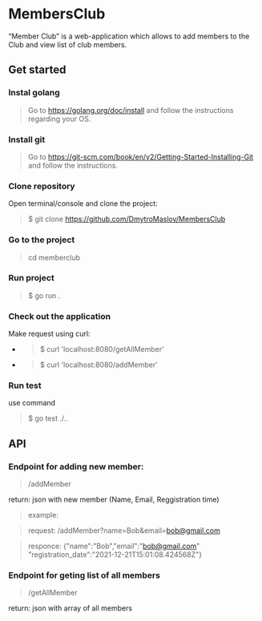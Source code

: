 # MembersClub
“Member Club” is a web-application which allows to add members to the Club and view list of club members.
## Get started
### Instal golang
>Go to https://golang.org/doc/install and follow the instructions regarding your OS.

### Install git
>Go to https://git-scm.com/book/en/v2/Getting-Started-Installing-Git and follow the instructions.

### Clone repository
Open terminal/console and clone the project:

>$ git clone https://github.com/DmytroMaslov/MembersClub

### Go to the project
>cd memberclub

### Run project
>$ go run .

### Check out the application
Make request using curl:
* >$ curl 'localhost:8080/getAllMember'
* >$ curl 'localhost:8080/addMember'

### Run test
use command
>$ go test ./..

## API
### Endpoint for adding new member:
> /addMember

return: json with new member (Name, Email, Reggistration time)
>example:

>request:
/addMember?name=Bob&email=bob@gmail.com

>responce:
{"name":"Bob","email":"bob@gmail.com" "registration_date":"2021-12-21T15:01:08.424568Z"}

### Endpoint for geting list of all members
>/getAllMember

return:
json with array of all members